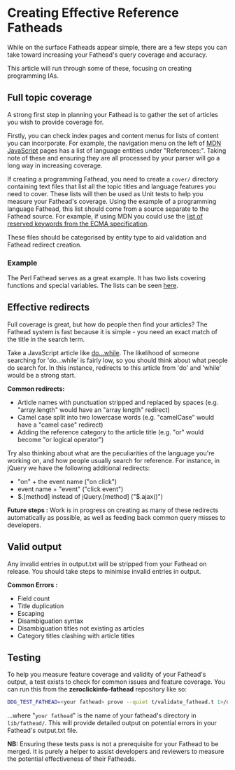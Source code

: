# Creating Effective Reference Fatheads

While on the surface Fatheads appear simple, there are a few steps you can take toward increasing your Fathead's query coverage and accuracy.

This article will run through some of these, focusing on creating programming IAs.


## Full topic coverage

A strong first step in planning your Fathead is to gather the set of articles you wish to provide coverage for.

Firstly, you can check index pages and content menus for lists of content you can incorporate. For example, the navigation menu on the left of [MDN JavaScript](https://developer.mozilla.org/en-US/docs/Web/JavaScript/) pages has a list of language entities under "References:". Taking note of these and ensuring they are all processed by your parser will go a long way in increasing coverage.

If creating a programming Fathead, you need to create a `cover/` directory containing text files that list all the topic titles and language features you need to cover. These lists will then be used as Unit tests to help you measure your Fathead's coverage. Using the example of a programming language Fathead, this list should come from a source separate to the Fathead source. For example, if using MDN you could use the [list of reserved keywords from the ECMA specification](http://ecma-international.org/ecma-262/6.0/#sec-keywords).

These files should be categorised by entity type to aid validation and Fathead redirect creation.

### Example
The Perl Fathead serves as a great example. It has two lists covering functions and special variables. The lists can be seen [here](https://github.com/duckduckgo/zeroclickinfo-fathead/tree/c441e54d98b92cabce04154774cfbae485da63bd/lib/fathead/perl_doc/cover).


## Effective redirects

Full coverage is great, but how do people then find your articles? The Fathead system is fast because it is simple - you need an exact match of the title in the search term.

Take a JavaScript article like [do...while](https://developer.mozilla.org/en-US/docs/Web/JavaScript/Reference/Statements/do...while). The likelihood of someone searching for 'do...while' is fairly low, so you should think about what people do search for. In this instance, redirects to this article from 'do' and 'while' would be a strong start.

**Common redirects:**

- Article names with punctuation stripped and replaced by spaces (e.g. "array.length" would have an "array length" redirect)
- Camel case split into two lowercase words (e.g. "camelCase" would have a "camel case" redirect)
- Adding the reference category to the article title (e.g. "or" would become "or logical operator")

Try also thinking about what are the peculiarities of the language you're working on, and how people usually search for reference.
For instance, in jQuery we have the following additional redirects:
- "on" + the event name ("on click")
- event name + "event" ("click event")
- $.[method] instead of jQuery.[method] ("$.ajax()")

**Future steps :** Work is in progress on creating as many of these redirects automatically as possible, as well as feeding back common query misses to developers.


## Valid output

Any invalid entries in output.txt will be stripped from your Fathead on release. You should take steps to minimise invalid entries in output.

**Common Errors :**
- Field count
- Title duplication
- Escaping
- Disambiguation syntax
- Disambiguation titles not existing as articles
- Category titles clashing with article titles


## Testing

To help you measure feature coverage and validity of your Fathead's output, a test exists to check for common issues and feature coverage. You can run this from the **zeroclickinfo-fathead** repository like so:

```bash
DDG_TEST_FATHEAD=<your fathead> prove --quiet t/validate_fathead.t 1>/dev/null
```

...where "`your fathead`" is the name of your fathead's directory in `lib/fathead/`. This will provide detailed output on potential errors in your Fathead's output.txt file.

**NB:** Ensuring these tests pass is not a prerequisite for your Fathead to be merged. It is purely a helper to assist developers and reviewers to measure the potential effectiveness of their Fatheads.

